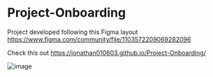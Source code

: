 # Project-Onboarding
Project developed following this Figma layout https://www.figma.com/community/file/1103572209069282096

Check this out https://jonathan010603.github.io/Project-Onboarding/

![image](https://user-images.githubusercontent.com/76676185/180670250-40f3b767-a621-430c-991f-8ccaca6043da.png)
